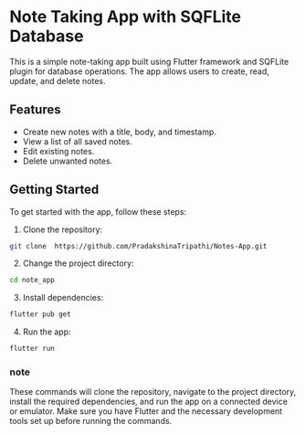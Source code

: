# Note Taking App with SQFLite Database

This is a simple note-taking app built using Flutter framework and SQFLite plugin for database operations. The app allows users to create, read, update, and delete notes.

## Features

- Create new notes with a title, body, and timestamp.
- View a list of all saved notes.
- Edit existing notes.
- Delete unwanted notes.

<!-- ## Screenshots

![Home Screen](screenshots/home_screen.png)
![Add Note Screen](screenshots/add_note_screen.png)
![Edit Note Screen](screenshots/edit_note_screen.png)
 -->
## Getting Started

To get started with the app, follow these steps:

1. Clone the repository:

```bash
git clone  https://github.com/PradakshinaTripathi/Notes-App.git
```

2. Change the project directory:
```bash
cd note_app
```

3. Install dependencies:
```bash
flutter pub get
```

4. Run the app:
```bash
flutter run
```

### note
These commands will clone the repository, navigate to the project directory, install the required dependencies, and run the app on a connected device or emulator. Make sure you have Flutter and the necessary development tools set up before running the commands.

